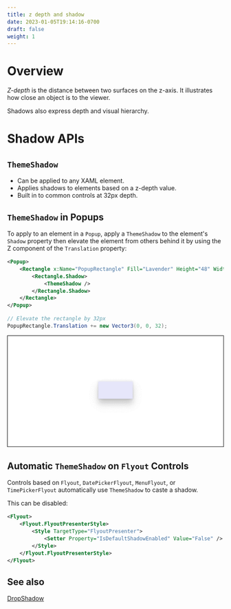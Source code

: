 ```yaml
---
title: z depth and shadow
date: 2023-01-05T19:14:16-0700
draft: false
weight: 1
---
```

# Overview
*Z-depth* is the distance between two surfaces on the z-axis. It illustrates how close an object is to the viewer.

Shadows also express depth and visual hierarchy.

# Shadow APIs
## `ThemeShadow`
- Can be applied to any XAML element.
- Applies shadows to elements based on a z-depth value.
- Built in to common controls at 32px depth.

## `ThemeShadow` in Popups
To apply to an element in a `Popup`, apply a `ThemeShadow` to the element's `Shadow` property then elevate the element from others behind it by using the Z component of the `Translation` property:

```xml
<Popup>
    <Rectangle x:Name="PopupRectangle" Fill="Lavender" Height="48" Width="96">
        <Rectangle.Shadow>
            <ThemeShadow />
        </Rectangle.Shadow>
    </Rectangle>
</Popup>
```
```cs
// Elevate the rectangle by 32px
PopupRectangle.Translation += new Vector3(0, 0, 32);
```
![](./Design---Layouts-(Responsive-Layouts-w-XAML)_Z-depth-&-Shadow-image1.png)

## Automatic `ThemeShadow` on `Flyout` Controls
Controls based on `Flyout`, `DatePickerFlyout`, `MenuFlyout`, or `TimePickerFlyout` automatically use `ThemeShadow` to caste a shadow.

This can be disabled:
```xml
<Flyout>
    <Flyout.FlyoutPresenterStyle>
        <Style TargetType="FlyoutPresenter">
            <Setter Property="IsDefaultShadowEnabled" Value="False" />
        </Style>
    </Flyout.FlyoutPresenterStyle>
</Flyout>
```

## See also 
[DropShadow](https://learn.microsoft.com/en-us/uwp/api/windows.ui.composition.dropshadow)
